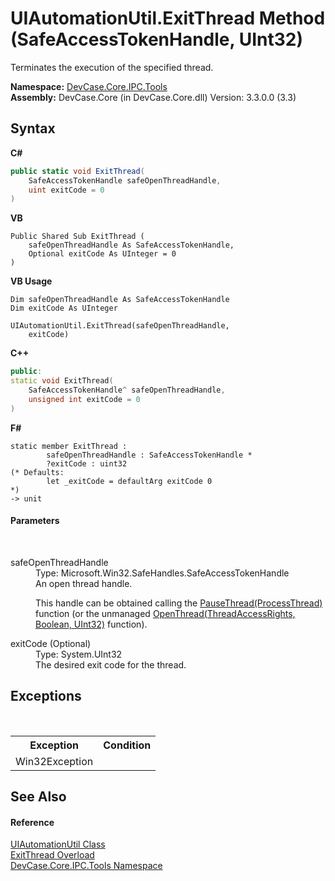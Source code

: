 # UIAutomationUtil.ExitThread Method (SafeAccessTokenHandle, UInt32)
 

Terminates the execution of the specified thread.

**Namespace:**&nbsp;<a href="N_DevCase_Core_IPC_Tools">DevCase.Core.IPC.Tools</a><br />**Assembly:**&nbsp;DevCase.Core (in DevCase.Core.dll) Version: 3.3.0.0 (3.3)

## Syntax

**C#**<br />
``` C#
public static void ExitThread(
	SafeAccessTokenHandle safeOpenThreadHandle,
	uint exitCode = 0
)
```

**VB**<br />
``` VB
Public Shared Sub ExitThread ( 
	safeOpenThreadHandle As SafeAccessTokenHandle,
	Optional exitCode As UInteger = 0
)
```

**VB Usage**<br />
``` VB Usage
Dim safeOpenThreadHandle As SafeAccessTokenHandle
Dim exitCode As UInteger

UIAutomationUtil.ExitThread(safeOpenThreadHandle, 
	exitCode)
```

**C++**<br />
``` C++
public:
static void ExitThread(
	SafeAccessTokenHandle^ safeOpenThreadHandle, 
	unsigned int exitCode = 0
)
```

**F#**<br />
``` F#
static member ExitThread : 
        safeOpenThreadHandle : SafeAccessTokenHandle * 
        ?exitCode : uint32 
(* Defaults:
        let _exitCode = defaultArg exitCode 0
*)
-> unit 

```


#### Parameters
&nbsp;<dl><dt>safeOpenThreadHandle</dt><dd>Type: Microsoft.Win32.SafeHandles.SafeAccessTokenHandle<br />An open thread handle. 

 This handle can be obtained calling the <a href="M_DevCase_Core_IPC_Tools_UIAutomationUtil_PauseThread">PauseThread(ProcessThread)</a> function (or the unmanaged <a href="M_DevCase_Interop_Unmanaged_Win32_NativeMethods_OpenThread_1">OpenThread(ThreadAccessRights, Boolean, UInt32)</a> function).</dd><dt>exitCode (Optional)</dt><dd>Type: System.UInt32<br />The desired exit code for the thread.</dd></dl>

## Exceptions
&nbsp;<table><tr><th>Exception</th><th>Condition</th></tr><tr><td>Win32Exception</td><td /></tr></table>

## See Also


#### Reference
<a href="T_DevCase_Core_IPC_Tools_UIAutomationUtil">UIAutomationUtil Class</a><br /><a href="Overload_DevCase_Core_IPC_Tools_UIAutomationUtil_ExitThread">ExitThread Overload</a><br /><a href="N_DevCase_Core_IPC_Tools">DevCase.Core.IPC.Tools Namespace</a><br />